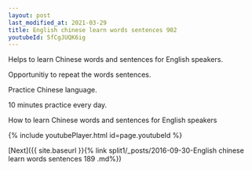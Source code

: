```yaml
---
layout: post
last_modified_at: 2021-03-29
title: English chinese learn words sentences 902 
youtubeId: 5fCgJUQK6ig
---
```

 
 
Helps to learn Chinese words and sentences for English speakers.

Opportunitiy to repeat the words sentences. 

Practice Chinese language. 
 
10 minutes practice every day. 
 
How to learn Chinese words and sentences for English speakers 
 
{% include youtubePlayer.html id=page.youtubeId %}
 
 
[Next]({{ site.baseurl }}{% link  split1/_posts/2016-09-30-English chinese learn words sentences 189 .md%})
 
